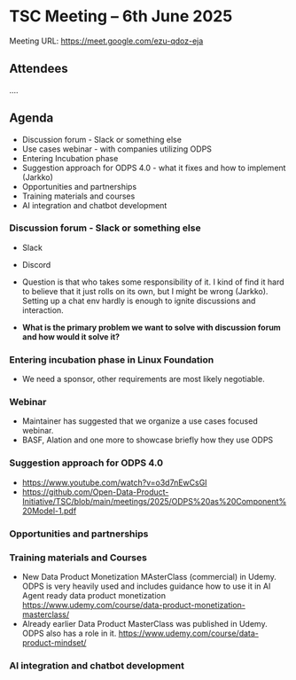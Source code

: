 # TSC Meeting – 6th June 2025

Meeting URL:  https://meet.google.com/ezu-qdoz-eja 

## Attendees
....

## Agenda

- Discussion forum - Slack or something else
- Use cases webinar - with companies utilizing ODPS
- Entering Incubation phase
- Suggestion approach for ODPS 4.0 - what it fixes and how to implement (Jarkko)
- Opportunities and partnerships
- Training materials and courses
- AI integration and chatbot development
    
### Discussion forum - Slack or something else
- Slack
- Discord

-  Question is that who takes some responsibility of it. I kind of find it hard to believe that it just rolls on its own, but I might be wrong (Jarkko). Setting up a chat env hardly is enough to ignite discussions and interaction. 
- **What is the primary problem we want to solve with discussion forum and how would it solve it?**

### Entering incubation phase in Linux Foundation
- We need a sponsor, other requirements are most likely negotiable.
  
### Webinar
- Maintainer has suggested that we organize a use cases focused webinar.
- BASF, Alation and one more to showcase briefly how they use ODPS

### Suggestion approach for ODPS 4.0 
- https://www.youtube.com/watch?v=o3d7nEwCsGI
- https://github.com/Open-Data-Product-Initiative/TSC/blob/main/meetings/2025/ODPS%20as%20Component%20Model-1.pdf

### Opportunities and partnerships

### Training materials and Courses
- New Data Product Monetization MAsterClass (commercial) in Udemy. ODPS is very heavily used and includes guidance how to use it in AI Agent ready data product monetization https://www.udemy.com/course/data-product-monetization-masterclass/
- Already earlier Data Product MasterClass was published in Udemy. ODPS also has a role in it. https://www.udemy.com/course/data-product-mindset/

### AI integration and chatbot development
